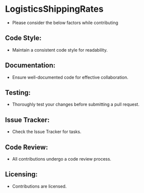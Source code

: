 # LogisticsShippingRates

- Please consider the below factors while contributing

## Code Style:

- Maintain a consistent code style for readability.

## Documentation:

- Ensure well-documented code for effective collaboration.

## Testing:

- Thoroughly test your changes before submitting a pull request.

## Issue Tracker:

- Check the Issue Tracker for tasks.

## Code Review:

- All contributions undergo a code review process.

## Licensing:

- Contributions are licensed.
